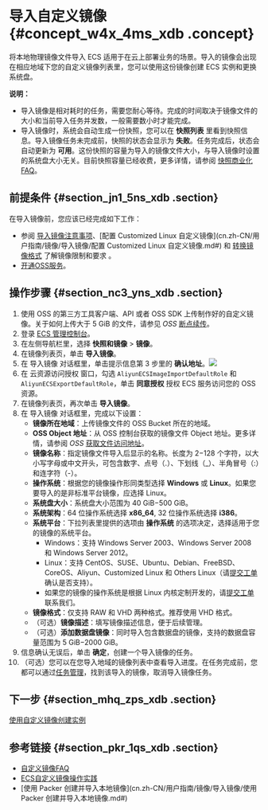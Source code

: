 # 导入自定义镜像 {#concept_w4x_4ms_xdb .concept}

将本地物理镜像文件导入 ECS 适用于在云上部署业务的场景。导入的镜像会出现在相应地域下您的自定义镜像列表里，您可以使用这份镜像创建 ECS 实例和更换系统盘。

**说明：** 

-   导入镜像是相对耗时的任务，需要您耐心等待。完成的时间取决于镜像文件的大小和当前导入任务并发数，一般需要数小时才能完成。
-   导入镜像时，系统会自动生成一份快照，您可以在 **快照列表** 里看到快照信息。导入镜像任务未完成前，快照的状态会显示为 **失败**。任务完成后，状态会自动更新为 **可用**。这份快照的容量为导入的镜像文件大小，与导入镜像时设置的系统盘大小无关。目前快照容量已经收费，更多详情，请参阅 [快照商业化 FAQ](https://help.aliyun.com/document_detail/52045.html)。

## 前提条件 {#section_jn1_5ns_xdb .section}

在导入镜像前，您应该已经完成如下工作：

-   参阅 [导入镜像注意事项](cn.zh-CN/用户指南/镜像/导入镜像/导入镜像注意事项.md#)、[配置 Customized Linux 自定义镜像](cn.zh-CN/用户指南/镜像/导入镜像/配置 Customized Linux 自定义镜像.md#) 和 [转换镜像格式](cn.zh-CN/用户指南/镜像/导入镜像/转换镜像格式.md#) 了解镜像限制和要求 。
-   [开通OSS服务](../../../../cn.zh-CN/快速入门/开通OSS服务.md#)。

## 操作步骤 {#section_nc3_yns_xdb .section}

1.  使用 OSS 的第三方工具客户端、API 或者 OSS SDK 上传制作好的自定义镜像。关于如何上传大于 5 GiB 的文件，请参见 *OSS* [断点续传](../../../../cn.zh-CN/开发指南/上传文件/断点续传.md#)。
2.  登录 [ECS 管理控制台](https://ecs.console.aliyun.com/)。
3.  在左侧导航栏里，选择 **快照和镜像** \> **镜像**。
4.  在镜像列表页，单击 **导入镜像**。
5.  在 导入镜像 对话框里，单击提示信息第 3 步里的 **确认地址**。![](http://static-aliyun-doc.oss-cn-hangzhou.aliyuncs.com/assets/img/9706/7027_zh-CN.png)
6.  在 云资源访问授权 窗口，勾选 `AliyunECSImageImportDefaultRole` 和 `AliyunECSExportDefaultRole`，单击 **同意授权** 授权 ECS 服务访问您的 OSS 资源。
7.  在镜像列表页，再次单击 **导入镜像**。
8.  在 导入镜像 对话框里，完成以下设置：
    -   **镜像所在地域**：上传镜像文件的 OSS Bucket 所在的地域。
    -   **OSS Object 地址**：从 OSS 控制台获取的镜像文件 Object 地址。更多详情，请参阅 *OSS* [获取文件访问地址](../../../../cn.zh-CN/控制台用户指南/管理文件/获取文件访问地址.md#)。
    -   **镜像名称**：指定镜像文件导入后显示的名称。长度为 2−128 个字符，以大小写字母或中文开头，可包含数字、点号（.）、下划线（\_）、半角冒号（:）和连字符（-）。
    -   **操作系统**：根据您的镜像操作形同类型选择 **Windows** 或 **Linux**。如果您要导入的是非标准平台镜像，应选择 Linux。
    -   **系统盘大小**：系统盘大小范围为 40 GiB−500 GiB。
    -   **系统架构**：64 位操作系统选择 **x86\_64**, 32 位操作系统选择 **i386**。
    -   **系统平台**：下拉列表里提供的选项由 **操作系统** 的选项决定，选择适用于您的镜像的系统平台。
        -   Windows：支持 Windows Server 2003、Windows Server 2008 和 Windows Server 2012。
        -   Linux：支持 CentOS、SUSE、Ubuntu、Debian、FreeBSD、CoreOS、Aliyun、Customized Linux 和 Others Linux（请[提交工单](https://selfservice.console.aliyun.com/ticket/createIndex.htm)确认是否支持）。
        -   如果您的镜像的操作系统是根据 Linux 内核定制开发的，请[提交工单](https://selfservice.console.aliyun.com/ticket/createIndex.htm)联系我们。
    -   **镜像格式**：仅支持 RAW 和 VHD 两种格式。推荐使用 VHD 格式。
    -   （可选）**镜像描述**：填写镜像描述信息，便于后续管理。
    -   （可选）**添加数据盘镜像**：同时导入包含数据盘的镜像，支持的数据盘容量范围为 5 GiB−2000 GiB。
9.  信息确认无误后，单击 **确定**，创建一个导入镜像的任务。
10. （可选）您可以在您导入地域的镜像列表中查看导入进度。在任务完成前，您都可以通过[任务管理](https://ecs.console.aliyun.com/#/task/region/)，找到该导入的镜像，取消导入镜像任务。

## 下一步 {#section_mhq_zps_xdb .section}

[使用自定义镜像创建实例](cn.zh-CN/用户指南/实例/创建实例/使用自定义镜像创建实例.md#)

## 参考链接 {#section_pkr_1qs_xdb .section}

-   [自定义镜像FAQ](https://help.aliyun.com/document_detail/40549.html)
-   [ECS自定义镜像操作实践](https://help.aliyun.com/document_detail/54742.html)
-   [使用 Packer 创建并导入本地镜像](cn.zh-CN/用户指南/镜像/导入镜像/使用 Packer 创建并导入本地镜像.md#)

